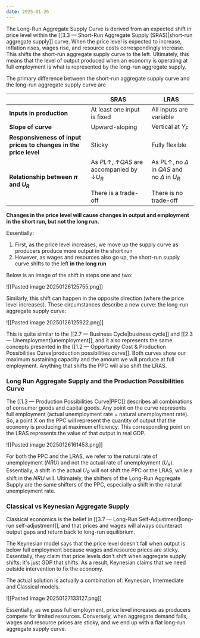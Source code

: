 ```yaml
---
date: 2025-01-26
---
```

The Long-Run Aggregate Supply Curve is derived from an expected shift in price level within the [[3.3 — Short-Run Aggregate Supply (SRAS)|short-run aggregate supply]] curve. When the price level is expected to increase, inflation rises, wages rise, and resource costs correspondingly increase. This shifts the short-run aggregate supply curve to the left. Ultimately, this means that the level of output produced when an economy is operating at full employment is what is represented by the long-run aggregate supply. 

The primary difference between the short-run aggregate supply curve and the long-run aggregate supply curve are

|                                                                  | **SRAS**                                                               | **LRAS**                                                                           |
| ---------------------------------------------------------------- | ---------------------------------------------------------------------- | ---------------------------------------------------------------------------------- |
| **Inputs in production**                                         | At least one input is fixed                                            | All inputs are variable                                                            |
| **Slope of curve**                                               | Upward-sloping                                                         | Vertical at $Y_F$                                                                  |
| **Responsiveness of input prices to changes in the price level** | Sticky                                                                 | Fully flexible                                                                     |
| **Relationship between $\pi$ and $U_R$**                         | As $PL$↑, ↑$QAS$ are accompanied by ↓$U_R$<br><br>There is a trade-off | As PL↑, no $\Delta$ in $QAS$ and no $\Delta$ in $U_R$<br><br>There is no trade-off |

**Changes in the price level will cause changes in output and employment in the short run, but not the long run.**

Essentially:
1. First, as the price level increases, we move up the supply curve as producers produce more output in the short run
2. However, as wages and resources also go up, the short-run supply curve shifts to the left **in the long run**

Below is an image of the shift in steps one and two:

![[Pasted image 20250126125755.png]]

Similarly, this shift can happen in the opposite direction (where the price level increases). These circumstances describe a new curve: the long-run aggregate supply curve:

![[Pasted image 20250126125922.png]]

This is quite similar to the [[2.7 — Business Cycle|business cycle]] and [[2.3 — Unemployment|unemployment]], and it also represents the same concepts presented in the [[1.2 — Opportunity Cost & Production Possibilities Curve|production possibilities curve]]. Both curves show our maximum sustaining capacity and the amount we will produce at full employment. Anything that shifts the PPC will also shift the LRAS.
### Long Run Aggregate Supply and the Production Possibilities Curve
The [[1.3 — Production Possibilities Curve|PPC]] describes all combinations of consumer goods and capital goods. Any point on the curve represents full employment (actual unemployment rate = natural unemployment rate). So, a point X on the PPC will represent the quantity of output that the economy is producing at maximum efficiency. This corresponding point on the LRAS represents the value of that output in real GDP. 

![[Pasted image 20250126161453.png]]

For both the PPC and the LRAS, we refer to the natural rate of unemployment ($NRU$) and not the actual rate of unemployment ($U_R$). Essentially, a shift in the actual $U_R$ will not shift the PPC or the LRAS, while a shift in the $NRU$ will. Ultimately, the shifters of the Long-Run Aggregate Supply are the same shifters of the PPC, especially a shift in the natural unemployment rate. 
### Classical vs Keynesian Aggregate Supply
Classical economics is the belief in [[3.7 — Long-Run Self-Adjustment|long-run self-adjustment]], and that prices and wages will always counteract output gaps and return back to long-run equilibrium.

The Keynesian model says that the price level doesn't fall when output is below full employment because wages and resource prices are sticky. Essentially, they claim that price levels don't shift when aggregate supply shifts; it's just GDP that shifts. As a result, Keynesian claims that we need outside intervention to fix the economy. 

The actual solution is actually a combination of: Keynesian, Intermediate and Classical models. 

![[Pasted image 20250127133127.png]]

Essentially, as we pass full employment, price level increases as producers compete for limited resources. Conversely, when aggregate demand falls, wages and resource prices are sticky, and we end up with a flat long-run aggregate supply curve.